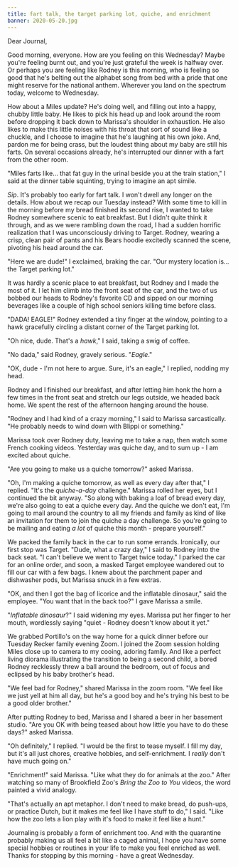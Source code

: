 ```yaml
---
title: fart talk, the target parking lot, quiche, and enrichment
banner: 2020-05-20.jpg
---
```


Dear Journal,

Good morning, everyone.  How are you feeling on this Wednesday?  Maybe
you're feeling burnt out, and you're just grateful the week is halfway
over.  Or perhaps you are feeling like Rodney is this morning, who is
feeling so good that he's belting out the alphabet song from bed with
a pride that one might reserve for the national anthem.  Wherever you
land on the spectrum today, welcome to Wednesday.

How about a Miles update?  He's doing well, and filling out into a
happy, chubby little baby.  He likes to pick his head up and look
around the room before dropping it back down to Marissa's shoulder in
exhaustion.  He also likes to make this little noises with his throat
that sort of sound like a chuckle, and I choose to imagine that he's
laughing at his own joke.  And, pardon me for being crass, but the
loudest thing about my baby are still his farts.  On several occasions
already, he's interrupted our dinner with a fart from the other room.

"Miles farts like... that fat guy in the urinal beside you at the
train station," I said at the dinner table squinting, trying to
imagine an apt simile.

_Sip_.  It's probably too early for fart talk.  I won't dwell any
longer on the details.  How about we recap our Tuesday instead?  With
some time to kill in the morning before my bread finished its second
rise, I wanted to take Rodney somewhere scenic to eat breakfast.  But
I didn't quite think it through, and as we were rambling down the
road, I had a sudden horrific realization that I was unconsciously
driving to Target.  Rodney, wearing a crisp, clean pair of pants and
his Bears hoodie excitedly scanned the scene, pivoting his head around
the car.

"Here we are dude!" I exclaimed, braking the car.  "Our mystery
location is... the Target parking lot."

It was hardly a scenic place to eat breakfast, but Rodney and I made
the most of it.  I let him climb into the front seat of the car, and
the two of us bobbed our heads to Rodney's favorite CD and sipped on
our morning beverages like a couple of high school seniors killing
time before class.

"DADA!  EAGLE!"  Rodney extended a tiny finger at the window, pointing
to a hawk gracefully circling a distant corner of the Target parking
lot.

"Oh nice, dude.  That's a _hawk_," I said, taking a swig of coffee.

"No dada," said Rodney, gravely serious.  "_Eagle_."

"OK, dude - I'm not here to argue.  Sure, it's an eagle," I replied,
nodding my head.

Rodney and I finished our breakfast, and after letting him honk the
horn a few times in the front seat and stretch our legs outside, we
headed back home.  We spent the rest of the afternoon hanging around
the house.

"Rodney and I had kind of a crazy morning," I said to Marissa
sarcastically.  "He probably needs to wind down with Blippi or
something."

Marissa took over Rodney duty, leaving me to take a nap, then watch
some French cooking videos.  Yesterday was quiche day, and to sum up -
I am excited about quiche.

"Are you going to make us a quiche tomorrow?" asked Marissa.

"Oh, I'm making a quiche tomorrow, as well as every day after that," I
replied.  "It's the _quiche-a-day_ challenge."  Marissa rolled her
eyes, but I continued the bit anyway.  "So along with baking a loaf of
bread every day, we're also going to eat a quiche every day.  And the
quiche we don't eat, I'm going to mail around the country to all my
friends and family as kind of like an invitation for them to join the
quiche a day challenge.  So you're going to be mailing and eating _a
lot_ of quiche this month - prepare yourself."

We packed the family back in the car to run some errands.  Ironically,
our first stop was Target.  "Dude, what a crazy day," I said to Rodney
into the back seat.  "I can't believe we went to Target twice today."
I parked the car for an online order, and soon, a masked Target
employee wandered out to fill our car with a few bags.  I knew about
the parchment paper and dishwasher pods, but Marissa snuck in a few
extras.

"OK, and then I got the bag of licorice and the inflatable dinosaur,"
said the employee.  "You want that in the back too?"  I gave Marissa a
smile.

"_Inflatable dinosaur_?" I said widening my eyes.  Marissa put her
finger to her mouth, wordlessly saying "quiet - Rodney doesn't know
about it yet."

We grabbed Portillo's on the way home for a quick dinner before our
Tuesday Recker family evening Zoom.  I joined the Zoom session holding
Miles close up to camera to my cooing, adoring family.  And like a
perfect living diorama illustrating the transition to being a second
child, a bored Rodney recklessly threw a ball around the bedroom, out
of focus and eclipsed by his baby brother's head.

"We feel bad for Rodney," shared Marissa in the zoom room.  "We feel
like we just yell at him all day, but he's a good boy and he's trying
his best to be a good older brother."

After putting Rodney to bed, Marissa and I shared a beer in her
basement studio.  "Are you OK with being teased about how little you
have to do these days?" asked Marissa.

"Oh definitely," I replied.  "I would be the first to tease myself.  I
fill my day, but it's all just chores, creative hobbies, and
self-enrichment.  I _really_ don't have much going on."

"Enrichment!" said Marissa.  "Like what they do for animals at the
zoo."  After watching so many of Brookfield Zoo's _Bring the Zoo to
You_ videos, the word painted a vivid analogy.

"That's actually an apt metaphor.  I don't need to make bread, do
push-ups, or practice Dutch, but it makes me feel like I have stuff to
do," I said.  "Like how the zoo lets a lion play with it's food to
make it feel like a hunt."

Journaling is probably a form of enrichment too.  And with the
quarantine probably making us all feel a bit like a caged animal, I
hope you have some special hobbies or routines in your life to make
you feel enriched as well.  Thanks for stopping by this morning - have
a great Wednesday.
